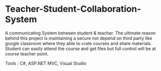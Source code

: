 # Teacher-Student-Collaboration-System

A communicating System between student & teacher. 
The ultimate reason behind this project is maintaining a secure not depend on third party like google classroom where they able to 
crate courses and share materials. Student can easily attend the course and get files but full control will be at course teacher point.

Tools : C#, ASP.NET MVC, Visual Studio

